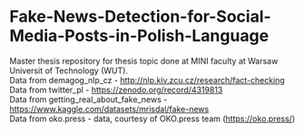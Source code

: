 # Fake-News-Detection-for-Social-Media-Posts-in-Polish-Language
Master thesis repository for thesis topic done at MINI faculty at Warsaw Universit of Technology (WUT). <br>
Data from demagog_nlp_cz - http://nlp.kiv.zcu.cz/research/fact-checking <br>
Data from twitter_pl - https://zenodo.org/record/4319813 <br>
Data from getting_real_about_fake_news - https://www.kaggle.com/datasets/mrisdal/fake-news <br>
Data from oko.press - data, courtesy of OKO.press team (https://oko.press/) <br>
